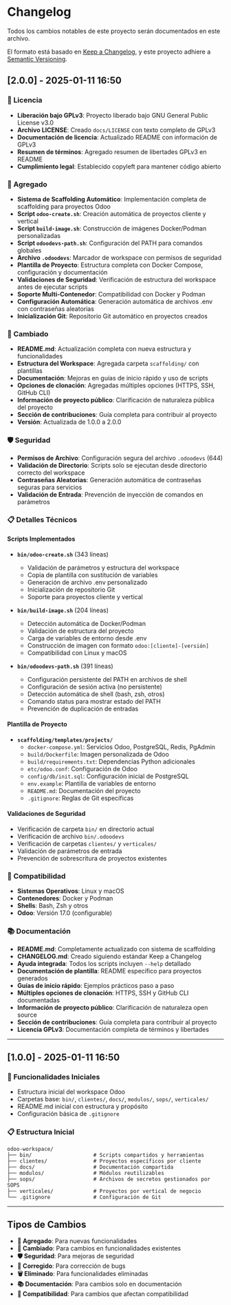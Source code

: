 # Changelog

Todos los cambios notables de este proyecto serán documentados en este archivo.

El formato está basado en [Keep a Changelog](https://keepachangelog.com/es-ES/1.0.0/),
y este proyecto adhiere a [Semantic Versioning](https://semver.org/spec/v2.0.0.html).

## [2.0.0] - 2025-01-11 16:50

### 📄 Licencia

- **Liberación bajo GPLv3**: Proyecto liberado bajo GNU General Public License v3.0
- **Archivo LICENSE**: Creado `docs/LICENSE` con texto completo de GPLv3
- **Documentación de licencia**: Actualizado README con información de GPLv3
- **Resumen de términos**: Agregado resumen de libertades GPLv3 en README
- **Cumplimiento legal**: Establecido copyleft para mantener código abierto

### 🚀 Agregado

- **Sistema de Scaffolding Automático**: Implementación completa de scaffolding para proyectos Odoo
- **Script `odoo-create.sh`**: Creación automática de proyectos cliente y vertical
- **Script `build-image.sh`**: Construcción de imágenes Docker/Podman personalizadas
- **Script `odoodevs-path.sh`**: Configuración del PATH para comandos globales
- **Archivo `.odoodevs`**: Marcador de workspace con permisos de seguridad
- **Plantilla de Proyecto**: Estructura completa con Docker Compose, configuración y documentación
- **Validaciones de Seguridad**: Verificación de estructura del workspace antes de ejecutar scripts
- **Soporte Multi-Contenedor**: Compatibilidad con Docker y Podman
- **Configuración Automática**: Generación automática de archivos .env con contraseñas aleatorias
- **Inicialización Git**: Repositorio Git automático en proyectos creados

### 🔧 Cambiado

- **README.md**: Actualización completa con nueva estructura y funcionalidades
- **Estructura del Workspace**: Agregada carpeta `scaffolding/` con plantillas
- **Documentación**: Mejoras en guías de inicio rápido y uso de scripts
- **Opciones de clonación**: Agregadas múltiples opciones (HTTPS, SSH, GitHub CLI)
- **Información de proyecto público**: Clarificación de naturaleza pública del proyecto
- **Sección de contribuciones**: Guía completa para contribuir al proyecto
- **Versión**: Actualizada de 1.0.0 a 2.0.0

### 🛡️ Seguridad

- **Permisos de Archivo**: Configuración segura del archivo `.odoodevs` (644)
- **Validación de Directorio**: Scripts solo se ejecutan desde directorio correcto del workspace
- **Contraseñas Aleatorias**: Generación automática de contraseñas seguras para servicios
- **Validación de Entrada**: Prevención de inyección de comandos en parámetros

### 📋 Detalles Técnicos

#### Scripts Implementados

- **`bin/odoo-create.sh`** (343 líneas)
  - Validación de parámetros y estructura del workspace
  - Copia de plantilla con sustitución de variables
  - Generación de archivo .env personalizado
  - Inicialización de repositorio Git
  - Soporte para proyectos cliente y vertical

- **`bin/build-image.sh`** (204 líneas)
  - Detección automática de Docker/Podman
  - Validación de estructura del proyecto
  - Carga de variables de entorno desde .env
  - Construcción de imagen con formato `odoo:[cliente]-[versión]`
  - Compatibilidad con Linux y macOS

- **`bin/odoodevs-path.sh`** (391 líneas)
  - Configuración persistente del PATH en archivos de shell
  - Configuración de sesión activa (no persistente)
  - Detección automática de shell (bash, zsh, otros)
  - Comando status para mostrar estado del PATH
  - Prevención de duplicación de entradas

#### Plantilla de Proyecto

- **`scaffolding/templates/projects/`**
  - `docker-compose.yml`: Servicios Odoo, PostgreSQL, Redis, PgAdmin
  - `build/Dockerfile`: Imagen personalizada de Odoo
  - `build/requirements.txt`: Dependencias Python adicionales
  - `etc/odoo.conf`: Configuración de Odoo
  - `config/db/init.sql`: Configuración inicial de PostgreSQL
  - `env.example`: Plantilla de variables de entorno
  - `README.md`: Documentación del proyecto
  - `.gitignore`: Reglas de Git específicas

#### Validaciones de Seguridad

- Verificación de carpeta `bin/` en directorio actual
- Verificación de archivo `bin/.odoodevs`
- Verificación de carpetas `clientes/` y `verticales/`
- Validación de parámetros de entrada
- Prevención de sobrescritura de proyectos existentes

### 🔄 Compatibilidad

- **Sistemas Operativos**: Linux y macOS
- **Contenedores**: Docker y Podman
- **Shells**: Bash, Zsh y otros
- **Odoo**: Versión 17.0 (configurable)

### 📚 Documentación

- **README.md**: Completamente actualizado con sistema de scaffolding
- **CHANGELOG.md**: Creado siguiendo estándar Keep a Changelog
- **Ayuda integrada**: Todos los scripts incluyen `--help` detallado
- **Documentación de plantilla**: README específico para proyectos generados
- **Guías de inicio rápido**: Ejemplos prácticos paso a paso
- **Múltiples opciones de clonación**: HTTPS, SSH y GitHub CLI documentadas
- **Información de proyecto público**: Clarificación de naturaleza open source
- **Sección de contribuciones**: Guía completa para contribuir al proyecto
- **Licencia GPLv3**: Documentación completa de términos y libertades

---

## [1.0.0] - 2025-01-11 16:50

### 🚀 Funcionalidades Iniciales

- Estructura inicial del workspace Odoo
- Carpetas base: `bin/`, `clientes/`, `docs/`, `modulos/`, `sops/`, `verticales/`
- README.md inicial con estructura y propósito
- Configuración básica de `.gitignore`

### 📋 Estructura Inicial

```text
odoo-workspace/
├── bin/                    # Scripts compartidos y herramientas
├── clientes/               # Proyectos específicos por cliente
├── docs/                   # Documentación compartida
├── modulos/                # Módulos reutilizables
├── sops/                   # Archivos de secretos gestionados por SOPS
├── verticales/             # Proyectos por vertical de negocio
└── .gitignore              # Configuración de Git
```

---

## Tipos de Cambios

- **🚀 Agregado**: Para nuevas funcionalidades
- **🔧 Cambiado**: Para cambios en funcionalidades existentes
- **🛡️ Seguridad**: Para mejoras de seguridad
- **🐛 Corregido**: Para corrección de bugs
- **🗑️ Eliminado**: Para funcionalidades eliminadas
- **📚 Documentación**: Para cambios solo en documentación
- **🔄 Compatibilidad**: Para cambios que afectan compatibilidad
